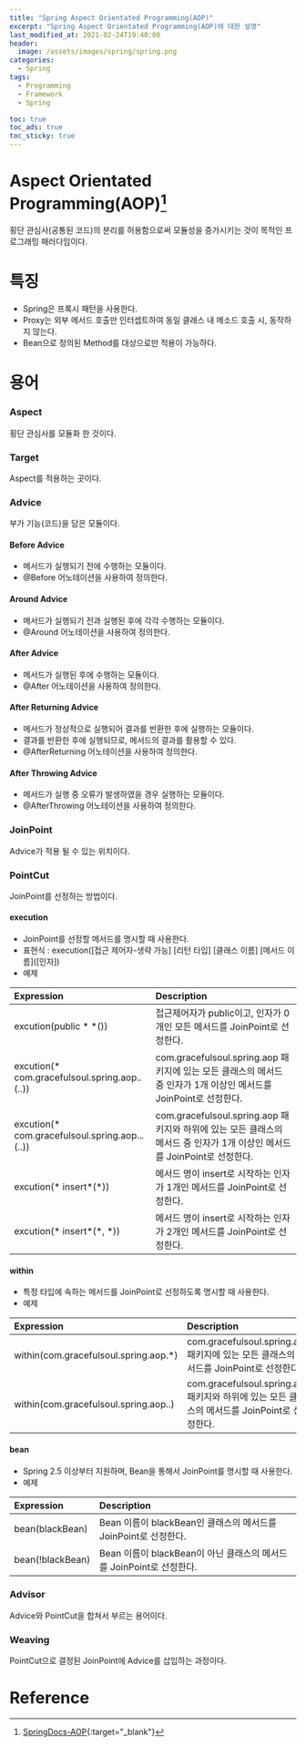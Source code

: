 ```yaml
---
title: "Spring Aspect Orientated Programming(AOP)"
excerpt: "Spring Aspect Orientated Programming(AOP)에 대한 설명"
last_modified_at: 2021-02-24T19:40:00
header:
  image: /assets/images/spring/spring.png
categories:
  - Spring
tags:
  - Programming
  - Framework
  - Spring

toc: true
toc_ads: true
toc_sticky: true
---
```

# Aspect Orientated Programming(AOP)[^AOP]
횡단 관심사(공통된 코드)의 분리를 허용함으로써 모듈성을 증가시키는 것이 목적인 프로그래밍 패러다임이다.

# 특징
- Spring은 프록시 패턴을 사용한다.
- Proxy는 외부 메서드 호출만 인터셉트하여 동일 클래스 내 메소드 호출 시, 동작하지 않는다. 
- Bean으로 정의된 Method를 대상으로만 적용이 가능하다.

# 용어
### Aspect
횡단 관심사를 모듈화 한 것이다.

### Target
Aspect를 적용하는 곳이다.

### Advice
부가 기능(코드)을 담은 모듈이다.

#### Before Advice
- 메서드가 실행되기 전에 수행하는 모듈이다.
- @Before 어노테이션을 사용하여 정의한다.

#### Around Advice
- 메서드가 실행되기 전과 실행된 후에 각각 수행하는 모듈이다.
- @Around 어노테이션을 사용하여 정의한다.

#### After Advice
- 메서드가 실행된 후에 수행하는 모듈이다.
- @After 어노테이션을 사용하여 정의한다.

#### After Returning Advice
- 메서드가 정상적으로 실행되어 결과를 반환한 후에 실행하는 모듈이다.
- 결과를 반환한 후에 실행되므로, 메서드의 결과를 활용할 수 있다.
- @AfterReturning 어노테이션을 사용하여 정의한다.

#### After Throwing Advice
- 메서드가 실행 중 오류가 발생하였을 경우 실행하는 모듈이다.
- @AfterThrowing 어노테이션을 사용하여 정의한다.

### JoinPoint
Advice가 적용 될 수 있는 위치이다.

### PointCut
JoinPoint를 선정하는 방법이다.

#### execution
- JoinPoint를 선정할 메서드를 명시할 때 사용한다.
- 표현식 : execution([접근 제어자-생략 가능] [리턴 타입] [클래스 이름] [메서드 이름]\(\[인자\]\)
- 예제

| Expression | Description |
|:--------|:--------|
| excution(public * *()) | 접근제어자가 public이고, 인자가 0개인 모든 메서드를 JoinPoint로 선정한다. |
| excution(* com.gracefulsoul.spring.aop.*.*(..)) | com.gracefulsoul.spring.aop 패키지에 있는 모든 클래스의 메서드 중 인자가 1개 이상인 메서드를 JoinPoint로 선정한다. |
| excution(* com.gracefulsoul.spring.aop..*.*(..)) | com.gracefulsoul.spring.aop 패키지와 하위에 있는 모든 클래스의 메서드 중 인자가 1개 이상인 메서드를 JoinPoint로 선정한다. |
| excution(* insert*(*)) | 메서드 명이 insert로 시작하는 인자가 1개인 메서드를 JoinPoint로 선정한다. |
| excution(* insert*(*, *)) | 메서드 명이 insert로 시작하는 인자가 2개인 메서드를 JoinPoint로 선정한다. |

#### within
- 특정 타입에 속하는 메서드를 JoinPoint로 선정하도록 명시할 때 사용한다.
- 예제

| Expression | Description |
|:--------|:--------|
| within(com.gracefulsoul.spring.aop.*) | com.gracefulsoul.spring.aop 패키지에 있는 모든 클래스의 메서드를 JoinPoint로 선정한다. |
| within(com.gracefulsoul.spring.aop..) | com.gracefulsoul.spring.aop 패키지와 하위에 있는 모든 클래스의 메서드를 JoinPoint로 선정한다. |

#### bean
- Spring 2.5 이상부터 지원하며, Bean을 통해서 JoinPoint를 명시할 때 사용한다.
- 예제

| Expression | Description |
|:--------|:--------|
| bean(blackBean) | Bean 이름이 blackBean인 클래스의 메서드를 JoinPoint로 선정한다. |
| bean(!blackBean) | Bean 이름이 blackBean이 아닌 클래스의 메서드를 JoinPoint로 선정한다. |

### Advisor
Advice와 PointCut을 합쳐서 부르는 용어이다.

### Weaving
PointCut으로 결정된 JoinPoint에 Advice를 삽입하는 과정이다.

# Reference
[^AOP]: [SpringDocs-AOP](https://docs.spring.io/spring-framework/docs/5.0.0.M5/spring-framework-reference/html/aop.html){:target="_blank"}